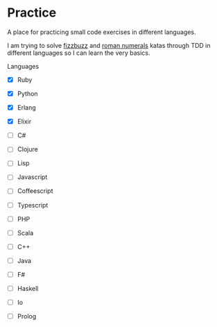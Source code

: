 # Practice
A place for practicing small code exercises in different languages.

I am trying to solve [fizzbuzz](http://codingdojo.org/cgi-bin/index.pl?KataFizzBuzz) and [roman numerals](http://codingdojo.org/cgi-bin/index.pl?KataRomanNumerals) katas through TDD in different languages so I can learn the very basics.


Languages
- [X] Ruby
- [X] Python
- [X] Erlang
- [X] Elixir
- [ ] C#
- [ ] Clojure
- [ ] Lisp
- [ ] Javascript
- [ ] Coffeescript
- [ ] Typescript
- [ ] PHP
- [ ] Scala
- [ ] C++
- [ ] Java
- [ ] F#
- [ ] Haskell
- [ ] Io
- [ ] Prolog

